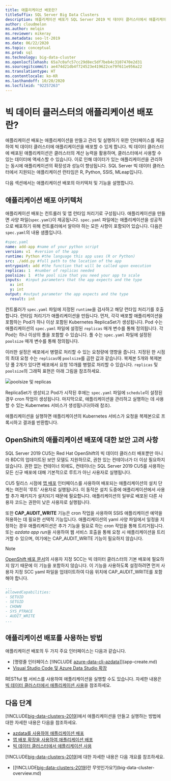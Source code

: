 ```yaml
---
title: 애플리케이션 배포란?
titleSuffix: SQL Server Big Data Clusters
description: 애플리케이션 배포가 SQL Server 2019 빅 데이터 클러스터에서 애플리케이션을 만들고, 관리하고, 실행하는 인터페이스를 제공하는 방법을 알아봅니다.
author: cloudmelon
ms.author: melqin
ms.reviewer: mikeray
ms.metadata: seo-lt-2019
ms.date: 06/22/2020
ms.topic: conceptual
ms.prod: sql
ms.technology: big-data-cluster
ms.openlocfilehash: 65a7c0afc57cc29d8ec5df7beb4c3107470e2d31
ms.sourcegitcommit: ae474d21db4f724523e419622ce79f611e956a22
ms.translationtype: HT
ms.contentlocale: ko-KR
ms.lasthandoff: 10/20/2020
ms.locfileid: "92257263"
---
```

# <a name="what-is-application-deployment-on-a-big-data-cluster"></a>빅 데이터 클러스터의 애플리케이션 배포란?

애플리케이션 배포는 애플리케이션을 만들고 관리 및 실행하기 위한 인터페이스를 제공하여 빅 데이터 클러스터에 애플리케이션을 배포할 수 있게 합니다. 빅 데이터 클러스터에 배포된 애플리케이션은 클러스터의 계산 능력을 활용하며, 클러스터에서 사용할 수 있는 데이터에 액세스할 수 있습니다. 이로 인해 데이터가 있는 애플리케이션을 관리하는 동시에 애플리케이션의 확장성과 성능이 향상됩니다. SQL Server 빅 데이터 클러스터에서 지원되는 애플리케이션 런타임은 R, Python, SSIS, MLeap입니다.

다음 섹션에서는 애플리케이션 배포의 아키텍처 및 기능을 설명합니다.

## <a name="application-deployment-architecture"></a>애플리케이션 배포 아키텍처

애플리케이션 배포는 컨트롤러 및 앱 런타임 처리기로 구성됩니다. 애플리케이션을 만들면 사양 파일(`spec.yaml`)이 제공됩니다. `spec.yaml` 파일에는 애플리케이션을 성공적으로 배포하기 위해 컨트롤러에서 알아야 하는 모든 사항이 포함되어 있습니다. 다음은 `spec.yaml`의 내용 샘플입니다.

```yaml
#spec.yaml
name: add-app #name of your python script
version: v1  #version of the app
runtime: Python #the language this app uses (R or Python)
src: ./add.py #full path to the location of the app
entrypoint: add #the function that will be called upon execution
replicas: 1  #number of replicas needed
poolsize: 1  #the pool size that you need your app to scale
inputs:  #input parameters that the app expects and the type
  x: int
  y: int
output: #output parameter the app expects and the type
  result: int
```

컨트롤러가 `spec.yaml` 파일에 지정된 `runtime`을 검사하고 해당 런타임 처리기를 호출합니다. 런타임 처리기가 애플리케이션을 만듭니다. 먼저, 각각 배포할 애플리케이션을 포함하는 Pod가 하나 이상 포함된 Kubernetes ReplicaSet가 생성됩니다. Pod 수는 애플리케이션의 `spec.yaml` 파일에 설정된 `replicas` 매개 변수를 통해 정의됩니다. 각 Pod는 하나 이상의 풀을 포함할 수 있습니다. 풀 수는 `spec.yaml` 파일에 설정된 `poolsize` 매개 변수를 통해 정의됩니다.

이러한 설정은 배포에서 병렬로 처리할 수 있는 요청량에 영향을 줍니다. 지정된 한 시점의 최대 요청 수는 `replicas`에 `poolsize`를 곱한 값과 같습니다. 복제본 5개와 복제본당 풀 2개가 있다면 배포에서 요청 10개를 병렬로 처리할 수 있습니다. `replicas` 및 `poolsize`의 그래픽 표현은 아래 그림을 참조하세요.

![poolsize 및 replicas](media/big-data-cluster-create-apps/poolsize-vs-replicas.png)

ReplicaSet가 생성되고 Pod가 시작된 후에는 `spec.yaml` 파일에 `schedule`이 설정된 경우 cron 작업이 생성됩니다. 마지막으로, 애플리케이션을 관리하고 실행하는 데 사용할 수 있는 Kubernetes 서비스가 생성됩니다(아래 참조).

애플리케이션을 실행하면 애플리케이션의 Kubernetes 서비스가 요청을 복제본으로 프록시하고 결과를 반환합니다.

## <a name="security-considerations-for-applications-deployments-on-openshift"></a><a id="app-deploy-security"></a> OpenShift의 애플리케이션 배포에 대한 보안 고려 사항

SQL Server 2019 CU5는 Red Hat OpenShift의 빅 데이터 클러스터 배포뿐만 아니라 BDC의 업데이트된 보안 모델도 지원하므로, 권한 있는 컨테이너가 더 이상 필요하지 않습니다. 권한 없는 컨테이너 외에도, 컨테이너는 SQL Server 2019 CU5를 사용하는 모든 신규 배포에 대해 기본적으로 루트가 아닌 사용자로 실행됩니다.

CU5 릴리스 시점에 [앱 배포]() 인터페이스를 사용하여 배포되는 애플리케이션의 설치 단계는 여전히 ‘루트’ 사용자로 실행됩니다. 이 동작은 설치 도중에 애플리케이션에서 사용할 추가 패키지가 설치되기 때문에 필요합니다. 애플리케이션의 일부로 배포된 다른 사용자 코드는 권한이 낮은 사용자로 실행됩니다. 

또한 **CAP_AUDIT_WRITE** 기능은 cron 작업을 사용하여 SSIS 애플리케이션 예약을 허용하는 데 필요한 선택적 기능입니다. 애플리케이션의 yaml 사양 파일에서 일정을 지정하는 경우 애플리케이션은 추가 기능을 필요로 하는 cron 작업을 통해 트리거됩니다.  또는 *azdata app run*을 사용하여 웹 서비스 호출을 통해 요청 시 애플리케이션을 트리거할 수 있으며, 여기에는 CAP_AUDIT_WRITE 기능이 필요하지 않습니다. 

> [!NOTE]
> [OpenShift 배포 문서](deploy-openshift.md)의 사용자 지정 SCC는 빅 데이터 클러스터의 기본 배포에 필요하지 않기 때문에 이 기능을 포함하지 않습니다. 이 기능을 사용하도록 설정하려면 먼저 사용자 지정 SCC yaml 파일을 업데이트하여 다음 위치에 CAP_AUDIT_WRITE를 포함해야 합니다. 

```yml
...
allowedCapabilities:
- SETUID
- SETGID
- CHOWN
- SYS_PTRACE
- AUDIT_WRITE
...
```

## <a name="how-to-work-with-application-deployment"></a>애플리케이션 배포를 사용하는 방법

애플리케이션 배포의 두 가지 주요 인터페이스는 다음과 같습니다. 
- [명령줄 인터페이스 [!INCLUDE [azure-data-cli-azdata](../includes/azure-data-cli-azdata.md)]](app-create.md)
- [Visual Studio Code 및 Azure Data Studio 확장](app-deployment-extension.md)

RESTful 웹 서비스를 사용하여 애플리케이션을 실행할 수도 있습니다. 자세한 내용은 [빅 데이터 클러스터에서 애플리케이션 사용](app-consume.md)을 참조하세요.

## <a name="next-steps"></a>다음 단계

[!INCLUDE[big-data-clusters-2019](../includes/ssbigdataclusters-ss-nover.md)]에서 애플리케이션을 만들고 실행하는 방법에 대한 자세한 내용은 다음을 참조하세요.

- [azdata를 사용하여 애플리케이션 배포](app-create.md)
- [앱 배포 확장을 사용하여 애플리케이션 배포](app-deployment-extension.md)
- [빅 데이터 클러스터에서 애플리케이션 사용](app-consume.md)

[!INCLUDE[big-data-clusters-2019](../includes/ssbigdataclusters-ss-nover.md)]에 대한 자세한 내용은 다음 개요를 참조하세요.

- [[!INCLUDE[big-data-clusters-2019](../includes/ssbigdataclusters-ver15.md)]란 무엇인가요?](big-data-cluster-overview.md)